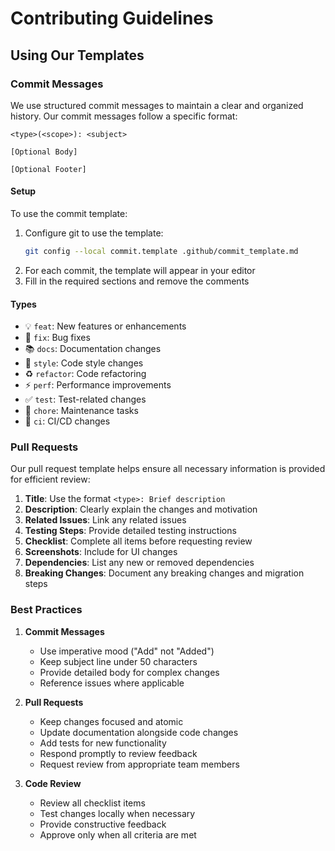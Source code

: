# Contributing Guidelines

## Using Our Templates

### Commit Messages

We use structured commit messages to maintain a clear and organized history. Our commit messages follow a specific format:

```
<type>(<scope>): <subject>

[Optional Body]

[Optional Footer]
```

#### Setup
To use the commit template:
1. Configure git to use the template:
   ```bash
   git config --local commit.template .github/commit_template.md
   ```
2. For each commit, the template will appear in your editor
3. Fill in the required sections and remove the comments

#### Types
- 💡 `feat`: New features or enhancements
- 🐛 `fix`: Bug fixes
- 📚 `docs`: Documentation changes
- 💅 `style`: Code style changes
- ♻️ `refactor`: Code refactoring
- ⚡️ `perf`: Performance improvements
- ✅ `test`: Test-related changes
- 🔧 `chore`: Maintenance tasks
- 👷 `ci`: CI/CD changes

### Pull Requests

Our pull request template helps ensure all necessary information is provided for efficient review:

1. **Title**: Use the format `<type>: Brief description`
2. **Description**: Clearly explain the changes and motivation
3. **Related Issues**: Link any related issues
4. **Testing Steps**: Provide detailed testing instructions
5. **Checklist**: Complete all items before requesting review
6. **Screenshots**: Include for UI changes
7. **Dependencies**: List any new or removed dependencies
8. **Breaking Changes**: Document any breaking changes and migration steps

### Best Practices

1. **Commit Messages**
   - Use imperative mood ("Add" not "Added")
   - Keep subject line under 50 characters
   - Provide detailed body for complex changes
   - Reference issues where applicable

2. **Pull Requests**
   - Keep changes focused and atomic
   - Update documentation alongside code changes
   - Add tests for new functionality
   - Respond promptly to review feedback
   - Request review from appropriate team members

3. **Code Review**
   - Review all checklist items
   - Test changes locally when necessary
   - Provide constructive feedback
   - Approve only when all criteria are met

